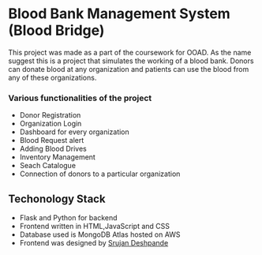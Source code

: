 # Blood Bank Management System (Blood Bridge)
This project was made as a part of the coursework for OOAD.
As the name suggest this is a project that simulates the working of a blood bank. 
Donors can donate blood at any organization and patients can use the blood from any of these organizations.

### Various functionalities of the project
   * Donor Registration 
   * Organization Login
   * Dashboard for every organization 
   * Blood Request alert
   * Adding Blood Drives
   * Inventory Management
   * Seach Catalogue 
   * Connection of donors to a particular organization

## Techonology Stack 
   * Flask and Python for backend 
   * Frontend written in HTML,JavaScript and CSS
   * Database used is MongoDB Atlas hosted on AWS
   * Frontend was designed by <a href="https://github.com/srujandeshpande">Srujan Deshpande</a>
